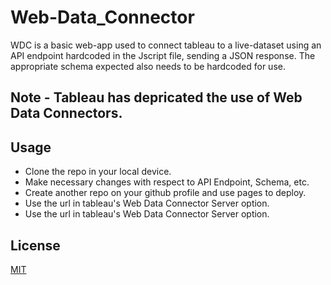 # Web-Data_Connector

WDC is a basic web-app used to connect tableau to a live-dataset using an API endpoint hardcoded in the Jscript file, sending a JSON response.
The appropriate schema expected also needs to be hardcoded for use. 

## Note - Tableau has depricated the use of Web Data Connectors.

## Usage
<ul>
  <li>Clone the repo in your local device.</li>
  <li>Make necessary changes with respect to API Endpoint, Schema, etc.</li>
  <li>Create another repo on your github profile and use pages to deploy. </li>
  <li>Use the url in tableau's Web Data Connector Server option.</li>
  <li>Use the url in tableau's Web Data Connector Server option.</li>
</ul>

## License

[MIT](https://choosealicense.com/licenses/mit/)
